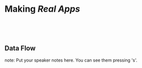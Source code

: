 # Making <em>Real Apps</em>
<br><br><br>
<h2 class="fragment">Data Flow</h2>



note:
    Put your speaker notes here.
    You can see them pressing 's'.
